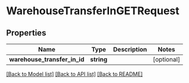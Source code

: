 # WarehouseTransferInGETRequest

## Properties
Name | Type | Description | Notes
------------ | ------------- | ------------- | -------------
**warehouse_transfer_in_id** | **string** |  | [optional] 

[[Back to Model list]](../README.md#documentation-for-models) [[Back to API list]](../README.md#documentation-for-api-endpoints) [[Back to README]](../README.md)


